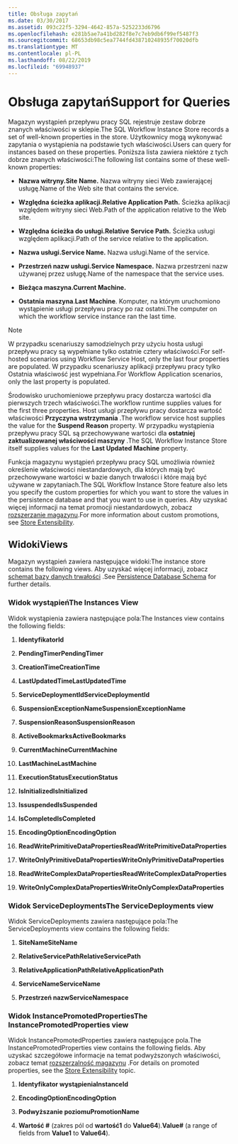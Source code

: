 ```yaml
---
title: Obsługa zapytań
ms.date: 03/30/2017
ms.assetid: 093c22f5-3294-4642-857a-5252233d6796
ms.openlocfilehash: e281b5ae7a41bd282f8e7c7eb9db6f99ef5487f3
ms.sourcegitcommit: 68653db98c5ea7744fd438710248935f70020dfb
ms.translationtype: MT
ms.contentlocale: pl-PL
ms.lasthandoff: 08/22/2019
ms.locfileid: "69948937"
---
```

# <a name="support-for-queries"></a><span data-ttu-id="b1d1f-102">Obsługa zapytań</span><span class="sxs-lookup"><span data-stu-id="b1d1f-102">Support for Queries</span></span>
<span data-ttu-id="b1d1f-103">Magazyn wystąpień przepływu pracy SQL rejestruje zestaw dobrze znanych właściwości w sklepie.</span><span class="sxs-lookup"><span data-stu-id="b1d1f-103">The SQL Workflow Instance Store records a set of well-known properties in the store.</span></span> <span data-ttu-id="b1d1f-104">Użytkownicy mogą wykonywać zapytania o wystąpienia na podstawie tych właściwości.</span><span class="sxs-lookup"><span data-stu-id="b1d1f-104">Users can query for instances based on these properties.</span></span> <span data-ttu-id="b1d1f-105">Poniższa lista zawiera niektóre z tych dobrze znanych właściwości:</span><span class="sxs-lookup"><span data-stu-id="b1d1f-105">The following list contains some of these well-known properties:</span></span>  
  
- <span data-ttu-id="b1d1f-106">**Nazwa witryny.**</span><span class="sxs-lookup"><span data-stu-id="b1d1f-106">**Site Name.**</span></span> <span data-ttu-id="b1d1f-107">Nazwa witryny sieci Web zawierającej usługę.</span><span class="sxs-lookup"><span data-stu-id="b1d1f-107">Name of the Web site that contains the service.</span></span>  
  
- <span data-ttu-id="b1d1f-108">**Względna ścieżka aplikacji.**</span><span class="sxs-lookup"><span data-stu-id="b1d1f-108">**Relative Application Path.**</span></span> <span data-ttu-id="b1d1f-109">Ścieżka aplikacji względem witryny sieci Web.</span><span class="sxs-lookup"><span data-stu-id="b1d1f-109">Path of the application relative to the Web site.</span></span>  
  
- <span data-ttu-id="b1d1f-110">**Względna ścieżka do usługi.**</span><span class="sxs-lookup"><span data-stu-id="b1d1f-110">**Relative Service Path.**</span></span> <span data-ttu-id="b1d1f-111">Ścieżka usługi względem aplikacji.</span><span class="sxs-lookup"><span data-stu-id="b1d1f-111">Path of the service relative to the application.</span></span>  
  
- <span data-ttu-id="b1d1f-112">**Nazwa usługi.**</span><span class="sxs-lookup"><span data-stu-id="b1d1f-112">**Service Name.**</span></span> <span data-ttu-id="b1d1f-113">Nazwa usługi.</span><span class="sxs-lookup"><span data-stu-id="b1d1f-113">Name of the service.</span></span>  
  
- <span data-ttu-id="b1d1f-114">**Przestrzeń nazw usługi.**</span><span class="sxs-lookup"><span data-stu-id="b1d1f-114">**Service Namespace.**</span></span> <span data-ttu-id="b1d1f-115">Nazwa przestrzeni nazw używanej przez usługę.</span><span class="sxs-lookup"><span data-stu-id="b1d1f-115">Name of the namespace that the service uses.</span></span>  
  
- <span data-ttu-id="b1d1f-116">**Bieżąca maszyna.**</span><span class="sxs-lookup"><span data-stu-id="b1d1f-116">**Current Machine.**</span></span>  
  
- <span data-ttu-id="b1d1f-117">**Ostatnia maszyna**.</span><span class="sxs-lookup"><span data-stu-id="b1d1f-117">**Last Machine**.</span></span> <span data-ttu-id="b1d1f-118">Komputer, na którym uruchomiono wystąpienie usługi przepływu pracy po raz ostatni.</span><span class="sxs-lookup"><span data-stu-id="b1d1f-118">The computer on which the workflow service instance ran the last time.</span></span>  
  
> [!NOTE]
> <span data-ttu-id="b1d1f-119">W przypadku scenariuszy samodzielnych przy użyciu hosta usługi przepływu pracy są wypełniane tylko ostatnie cztery właściwości.</span><span class="sxs-lookup"><span data-stu-id="b1d1f-119">For self-hosted scenarios using Workflow Service Host, only the last four properties are populated.</span></span> <span data-ttu-id="b1d1f-120">W przypadku scenariuszy aplikacji przepływu pracy tylko Ostatnia właściwość jest wypełniana.</span><span class="sxs-lookup"><span data-stu-id="b1d1f-120">For Workflow Application scenarios, only the last property is populated.</span></span>  
  
 <span data-ttu-id="b1d1f-121">Środowisko uruchomieniowe przepływu pracy dostarcza wartości dla pierwszych trzech właściwości.</span><span class="sxs-lookup"><span data-stu-id="b1d1f-121">The workflow runtime supplies values for the first three properties.</span></span> <span data-ttu-id="b1d1f-122">Host usługi przepływu pracy dostarcza wartość właściwości **Przyczyna wstrzymania** .</span><span class="sxs-lookup"><span data-stu-id="b1d1f-122">The workflow service host supplies the value for the **Suspend Reason** property.</span></span> <span data-ttu-id="b1d1f-123">W przypadku wystąpienia przepływu pracy SQL są przechowywane wartości dla **ostatniej zaktualizowanej właściwości maszyny** .</span><span class="sxs-lookup"><span data-stu-id="b1d1f-123">The SQL Workflow Instance Store itself supplies values for the **Last Updated Machine** property.</span></span>  
  
 <span data-ttu-id="b1d1f-124">Funkcja magazynu wystąpień przepływu pracy SQL umożliwia również określenie właściwości niestandardowych, dla których mają być przechowywane wartości w bazie danych trwałości i które mają być używane w zapytaniach.</span><span class="sxs-lookup"><span data-stu-id="b1d1f-124">The SQL Workflow Instance Store feature also lets you specify the custom properties for which you want to store the values in the persistence database and that you want to use in queries.</span></span> <span data-ttu-id="b1d1f-125">Aby uzyskać więcej informacji na temat promocji niestandardowych, zobacz [rozszerzanie magazynu](store-extensibility.md).</span><span class="sxs-lookup"><span data-stu-id="b1d1f-125">For more information about custom promotions, see [Store Extensibility](store-extensibility.md).</span></span>  
  
## <a name="views"></a><span data-ttu-id="b1d1f-126">Widoki</span><span class="sxs-lookup"><span data-stu-id="b1d1f-126">Views</span></span>  
 <span data-ttu-id="b1d1f-127">Magazyn wystąpień zawiera następujące widoki:</span><span class="sxs-lookup"><span data-stu-id="b1d1f-127">The instance store contains the following views.</span></span> <span data-ttu-id="b1d1f-128">Aby uzyskać więcej informacji, zobacz [schemat bazy danych trwałości](persistence-database-schema.md) .</span><span class="sxs-lookup"><span data-stu-id="b1d1f-128">See [Persistence Database Schema](persistence-database-schema.md) for further details.</span></span>  
  
### <a name="the-instances-view"></a><span data-ttu-id="b1d1f-129">Widok wystąpień</span><span class="sxs-lookup"><span data-stu-id="b1d1f-129">The Instances View</span></span>  
 <span data-ttu-id="b1d1f-130">Widok wystąpienia zawiera następujące pola:</span><span class="sxs-lookup"><span data-stu-id="b1d1f-130">The Instances view contains the following fields:</span></span>  
  
1. <span data-ttu-id="b1d1f-131">**Identyfikator**</span><span class="sxs-lookup"><span data-stu-id="b1d1f-131">**Id**</span></span>  
  
2. <span data-ttu-id="b1d1f-132">**PendingTimer**</span><span class="sxs-lookup"><span data-stu-id="b1d1f-132">**PendingTimer**</span></span>  
  
3. <span data-ttu-id="b1d1f-133">**CreationTime**</span><span class="sxs-lookup"><span data-stu-id="b1d1f-133">**CreationTime**</span></span>  
  
4. <span data-ttu-id="b1d1f-134">**LastUpdatedTime**</span><span class="sxs-lookup"><span data-stu-id="b1d1f-134">**LastUpdatedTime**</span></span>  
  
5. <span data-ttu-id="b1d1f-135">**ServiceDeploymentId**</span><span class="sxs-lookup"><span data-stu-id="b1d1f-135">**ServiceDeploymentId**</span></span>  
  
6. <span data-ttu-id="b1d1f-136">**SuspensionExceptionName**</span><span class="sxs-lookup"><span data-stu-id="b1d1f-136">**SuspensionExceptionName**</span></span>  
  
7. <span data-ttu-id="b1d1f-137">**SuspensionReason**</span><span class="sxs-lookup"><span data-stu-id="b1d1f-137">**SuspensionReason**</span></span>  
  
8. <span data-ttu-id="b1d1f-138">**ActiveBookmarks**</span><span class="sxs-lookup"><span data-stu-id="b1d1f-138">**ActiveBookmarks**</span></span>  
  
9. <span data-ttu-id="b1d1f-139">**CurrentMachine**</span><span class="sxs-lookup"><span data-stu-id="b1d1f-139">**CurrentMachine**</span></span>  
  
10. <span data-ttu-id="b1d1f-140">**LastMachine**</span><span class="sxs-lookup"><span data-stu-id="b1d1f-140">**LastMachine**</span></span>  
  
11. <span data-ttu-id="b1d1f-141">**ExecutionStatus**</span><span class="sxs-lookup"><span data-stu-id="b1d1f-141">**ExecutionStatus**</span></span>  
  
12. <span data-ttu-id="b1d1f-142">**IsInitialized**</span><span class="sxs-lookup"><span data-stu-id="b1d1f-142">**IsInitialized**</span></span>  
  
13. <span data-ttu-id="b1d1f-143">**Issuspended**</span><span class="sxs-lookup"><span data-stu-id="b1d1f-143">**IsSuspended**</span></span>  
  
14. <span data-ttu-id="b1d1f-144">**IsCompleted**</span><span class="sxs-lookup"><span data-stu-id="b1d1f-144">**IsCompleted**</span></span>  
  
15. <span data-ttu-id="b1d1f-145">**EncodingOption**</span><span class="sxs-lookup"><span data-stu-id="b1d1f-145">**EncodingOption**</span></span>  
  
16. <span data-ttu-id="b1d1f-146">**ReadWritePrimitiveDataProperties**</span><span class="sxs-lookup"><span data-stu-id="b1d1f-146">**ReadWritePrimitiveDataProperties**</span></span>  
  
17. <span data-ttu-id="b1d1f-147">**WriteOnlyPrimitiveDataProperties**</span><span class="sxs-lookup"><span data-stu-id="b1d1f-147">**WriteOnlyPrimitiveDataProperties**</span></span>  
  
18. <span data-ttu-id="b1d1f-148">**ReadWriteComplexDataProperties**</span><span class="sxs-lookup"><span data-stu-id="b1d1f-148">**ReadWriteComplexDataProperties**</span></span>  
  
19. <span data-ttu-id="b1d1f-149">**WriteOnlyComplexDataProperties**</span><span class="sxs-lookup"><span data-stu-id="b1d1f-149">**WriteOnlyComplexDataProperties**</span></span>  
  
### <a name="the-servicedeployments-view"></a><span data-ttu-id="b1d1f-150">Widok ServiceDeployments</span><span class="sxs-lookup"><span data-stu-id="b1d1f-150">The ServiceDeployments view</span></span>  
 <span data-ttu-id="b1d1f-151">Widok ServiceDeployments zawiera następujące pola:</span><span class="sxs-lookup"><span data-stu-id="b1d1f-151">The ServiceDeployments view contains the following fields:</span></span>  
  
1. <span data-ttu-id="b1d1f-152">**SiteName**</span><span class="sxs-lookup"><span data-stu-id="b1d1f-152">**SiteName**</span></span>  
  
2. <span data-ttu-id="b1d1f-153">**RelativeServicePath**</span><span class="sxs-lookup"><span data-stu-id="b1d1f-153">**RelativeServicePath**</span></span>  
  
3. <span data-ttu-id="b1d1f-154">**RelativeApplicationPath**</span><span class="sxs-lookup"><span data-stu-id="b1d1f-154">**RelativeApplicationPath**</span></span>  
  
4. <span data-ttu-id="b1d1f-155">**ServiceName**</span><span class="sxs-lookup"><span data-stu-id="b1d1f-155">**ServiceName**</span></span>  
  
5. <span data-ttu-id="b1d1f-156">**Przestrzeń nazw**</span><span class="sxs-lookup"><span data-stu-id="b1d1f-156">**ServiceNamespace**</span></span>  
  
### <a name="the-instancepromotedproperties-view"></a><span data-ttu-id="b1d1f-157">Widok InstancePromotedProperties</span><span class="sxs-lookup"><span data-stu-id="b1d1f-157">The InstancePromotedProperties view</span></span>  
 <span data-ttu-id="b1d1f-158">Widok InstancePromotedProperties zawiera następujące pola.</span><span class="sxs-lookup"><span data-stu-id="b1d1f-158">The InstancePromotedProperties view contains the following fields.</span></span> <span data-ttu-id="b1d1f-159">Aby uzyskać szczegółowe informacje na temat podwyższonych właściwości, zobacz temat [rozszerzalność magazynu](store-extensibility.md) .</span><span class="sxs-lookup"><span data-stu-id="b1d1f-159">For details on promoted properties, see the [Store Extensibility](store-extensibility.md) topic.</span></span>  
  
1. <span data-ttu-id="b1d1f-160">**Identyfikator wystąpienia**</span><span class="sxs-lookup"><span data-stu-id="b1d1f-160">**InstanceId**</span></span>  
  
2. <span data-ttu-id="b1d1f-161">**EncodingOption**</span><span class="sxs-lookup"><span data-stu-id="b1d1f-161">**EncodingOption**</span></span>  
  
3. <span data-ttu-id="b1d1f-162">**Podwyższanie poziomu**</span><span class="sxs-lookup"><span data-stu-id="b1d1f-162">**PromotionName**</span></span>  
  
4. <span data-ttu-id="b1d1f-163">**Wartość #** (zakres pól od **wartość1** do **Value64**).</span><span class="sxs-lookup"><span data-stu-id="b1d1f-163">**Value#** (a range of fields from **Value1** to **Value64**).</span></span>
